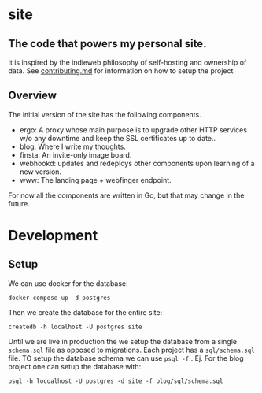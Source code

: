 # site
## The code that powers my personal site.

It is inspired by the indieweb philosophy of self-hosting and ownership of
data. See [contributing.md](./docs/CONTRIBUTING.md) for information on how to
setup the project.

## Overview

The initial version of the site has the following components.

- ergo: A proxy whose main purpose is to upgrade other HTTP services w/o any
  downtime and keep the SSL certificates up to date..
- blog: Where I write my thoughts.
- finsta: An invite-only image board.
- webhookd: updates and redeploys other components upon learning of a new
  version.
- www: The landing page + webfinger endpoint.

For now all the components are written in Go, but that may change in the future.

# Development

## Setup

We can use docker for the database:

```shell
docker compose up -d postgres
```

Then we create the database for the entire site:

```shell
createdb -h localhost -U postgres site
```

Until we are live in production the we setup the database from a single
`schema.sql` file as opposed to migrations. Each project has a `sql/schema.sql`
file. TO setup the database schema we can use `psql -f`.. Ej. For the blog
project one can setup the database with:

```shell
psql -h locoalhost -U postgres -d site -f blog/sql/schema.sql
```

